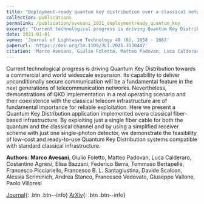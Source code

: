```yaml
---
title: "Deployment-ready quantum key distribution over a classical network infrastructure in Padua"
collection: publications
permalink: /publication/avesani_2021_deploymentready_quantum_key
excerpt: 'Current technological progress is driving Quantum Key Distribution towards a commercial and world widescale expansion. Its capability to deliver unconditionally secure communication will be a fundamen...' if len(self.abstract) > 200 else self.abstract
date: 2021-01-01
venue: 'Journal of Lightwave Technology 40 (6), 1658 - 1663'
paperurl: 'https://doi.org/10.1109/JLT.2021.3130447'
citation: 'Marco Avesani, Giulio Foletto, Matteo Padovan, Luca Calderaro, Costantino Agnesi, Elisa Bazzani, ..., "Deployment-ready quantum key distribution over a classical network infrastructure in Padua", Journal of Lightwave Technology 40 (6), 1658 - 1663, (2021).'
---
```


Current technological progress is driving Quantum Key Distribution towards a commercial and world widescale expansion. Its capability to deliver unconditionally secure communication will be a fundamental feature in the next generations of telecommunication networks. Nevertheless, demonstrations of QKD implementation in a real operating scenario and their coexistence with the classical telecom infrastructure are of fundamental importance for reliable exploitation. Here we present a Quantum Key Distribution application implemented overa classical fiber-based infrastructure. By exploiting just a single fiber cable for both the quantum and the classical channel and by using a simplified receiver scheme with just one single-photon detector, we demonstrate the feasibility of low-cost and ready-to-use Quantum Key Distribution systems compatible with standard classical infrastructure.

**Authors:** **Marco Avesani**, Giulio Foletto, Matteo Padovan, Luca Calderaro, Costantino Agnesi, Elisa Bazzani, Federico Berra, Tommaso Bertapelle, Francesco Picciariello, Francesco B. L. Santagiustina, Davide Scalcon, Alessia Scriminich, Andrea Stanco, Francesco Vedovato, Giuseppe Vallone, Paolo Villoresi


[Journal](https://doi.org/10.1109/JLT.2021.3130447){: .btn .btn--info} [ArXiv](https://arxiv.org/abs/2109.13558){: .btn .btn--info}
